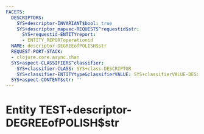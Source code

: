 ```yaml
---
FACETS:
  DESCRIPTORS:
    SYS+descriptor-INVARIANT$bool: true
    SYS+descriptor_mapvec-REQUESTS^requestid$str:
      SYS+requestid-ENTITYreport:
      - ENTITY_REPORToperationid
  NAME: descriptor-DEGREEofPOLISH$str
  REQUEST-PORT-STACK:
  - clojure.core.async.chan
  SYS+aspect-CLASSIFIERS^classifier:
    SYS+classifier-CLASS: SYS+class-DESCRIPTOR
    SYS+classifier-ENTITYtype&classifierVALUE: SYS+classifierVALUE-DESCRIPTOR
  SYS+aspect-CONTENT$str: ''
---
```

# Entity TEST+descriptor-DEGREEofPOLISH$str

